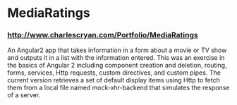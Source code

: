# MediaRatings
### http://www.charlescryan.com/Portfolio/MediaRatings 
An Angular2 app that takes information in a form about a movie or TV show and outputs it in a list with the information entered. 
This was an exercise in the basics of Angular 2 including component creation and deletion, routing, forms, services, Http requests, 
custom directives, and custom pipes. The current version retrieves a set of default display items using Http to fetch them from a 
local file named mock-xhr-backend that simulates the response of a server.

